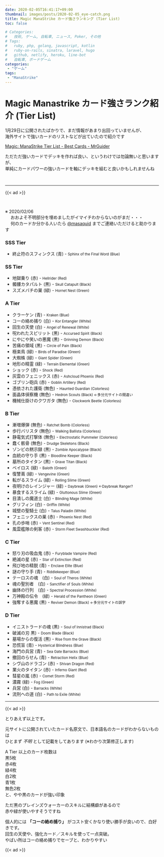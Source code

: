 ```yaml
---
date: 2020-02-05T16:41:17+09:00
thumbnail: images/posts/2020-02-05_eye-catch.png
title: Magic ManaStrike カード強さランキング (Tier List)
toc: false

# Categories:
#   技術, ゲーム, 自転車, ニュース, Poker, その他
# Tags:
#   ruby, php, golang, javascript, kotlin
#   ruby-on-rails, sinatra, laravel, hugo
#   github, netlify, heroku, line-bot
#   自転車, ボードゲーム
categories:
 - "ゲーム"
tags:
 - "ManaStrike"
---
```


# Magic Manastrike カード強さランク紹介 (Tier List)
1月29日に公開されたばかりで、まだ情報があまり出回っていませんが、  
海外サイトで強いカードのリストなどが出ていたので紹介です  

[Magic: ManaStrike Tier List - Best Cards - MrGuider](https://www.mrguider.org/articles/magic-manastrike-tier-list-best-cards/)

ただただ強いカードでデッキを作れば良い、というわけでは勿論無いと思いますが、  
単純にカードパワーの強いカードを軸にデッキを組むと良いかもしれませんね

<br>

* * *

{{< ad >}}

<br>

※ 2020/02/06  
　 おおよそ不明部分を埋めましたがイマイチわからないのがまだ・・・  
　 何のカードか分かる人いたら [@masaquid](https://twitter.com/masaquid) までご連絡いただけると助かります

### SSS Tier
- 終止符のスフィンクス (青) - <small>Sphinx of the Final Word (Blue)</small>


### SS Tier
- 地獄乗り (赤) - <small>Hellrider (Red)</small>
- 髑髏カタパルト (黒) - <small>Skull Catapult (Black)</small>
- スズメバチの巣 (緑) - <small>Hornet Nest (Green)</small>


### A Tier
- クラーケン (青) - <small>Kraken (Blue)</small>
- コーの絡め捕り (白) - <small>Kor Entangler (White)</small>
- 回生の天使 (白) - <small>Angel of Renewal (White)</small>
- 呪われたスピリット (黒) - <small>Accursed Spirit (Black)</small>
- にやにや笑いの悪魔 (黒) - <small>Grinning Demon (Black)</small>
- 苦痛の領域 (黒) - <small>Circle of Pain (Black)</small>
- 極楽鳥 (緑) - <small>Birds of Paradise (Green)</small>
- 大蜘蛛 (緑) - <small>Giant Spider (Green)</small>
- 地形の精霊 (緑) - <small>Terrain Elemental (Green)</small>
- ショック (赤) - <small>Shock (Red)</small>
- 灰雲のフェニックス (赤) - <small>Ashcloud Phoenix (Red)</small>
- ゴブリン砲兵 (赤) - <small>Goblin Artillery (Red)</small>
- 憑依された護衛 (無色) - <small>Haunted Guardian (Colorless)</small>
- 面晶体偵察機 (無色) - <small>Hedron Scouts (Black) ←多分元サイトの間違い</small>
- 機械仕掛けのクワガタ (無色) - <small>Clockwork Beetle (Colorless)</small>


### B Tier
- 漸増爆弾 (無色) - <small>Ratchet Bomb (Colorless)</small>
- 歩行バリスタ (無色) - <small>Walking Ballista (Colorless)</small>
- 静電気式打撃体 (無色) - <small>Electrostatic Pummeler (Colorless)</small>
- 蠢く骸骨 (無色) - <small>Drudge Skeletons (Black)</small>
- ゾンビの黙示録 (黒) - <small>Zombie Apocalypse (Black)</small>
- 血統の守り手 (黒) - <small>Bloodline Keeper (Black)</small>
- 墓所のタイタン (黒) - <small>Grave Titan (Black)</small>
- ベイロス (緑) - <small>Baloth (Green)</small>
- 復讐蔦 (緑) - <small>Vengevine (Green)</small>
- 転がるスライム (緑) - <small>Rolling Slime (Green)</small>
- 夜明けのレインジャー (緑) - <small>Daybreak (Green) ←Daybreak Ranger?</small>
- 暴食するスライム (緑) - <small>Gluttonous Slime (Green)</small>
- 目潰しの魔道士 (白) - <small>Blinding Mage (White)</small>
- グリフィン (白) - <small>Griffin (White)</small>
- 城壁の聖騎士 (白) - <small>Talus Paladin (White)</small>
- フェニックスの巣 (赤) - <small>Phoenix Nest (Red)</small>
- 孔の歩哨 (赤) - <small>Vent Sentinel (Red)</small>
- 風雲艦隊の剣客 (赤) - <small>Storm Fleet Swashbuckler (Red)</small>


### C Tier
- 怒り刃の吸血鬼 (赤) - <small>Furyblade Vampire (Red)</small>
- 絶滅の星 (赤) - <small>Star of Extinction (Red)</small>
- 飛び地の精鋭 (青) - <small>Enclave Elite (Blue)</small>
- 謎の守り手  (青) - <small>Riddlekeeper (Blue)</small>
- テーロスの魂　(白) - <small>Soul of Theros (White)</small>
- 魂の聖別者　(白) - <small>Sanctifier of Souls (White)</small>
- 幽体の行列　(白) - <small>Spectral Procession (White)</small>
- 万神殿の伝令　(緑) - <small>Herald of the Pantheon (Green)</small>
- 強奪する悪魔  (黒) - <small>Reviver Demon (Black) ←多分元サイトの誤字</small>


### D Tier
- イニストラードの魂 (黒) - <small>Soul of Innistrad (Black)</small>
- 破滅の刃 黒) - <small>Doom Blade (Black)</small>
- 墓場からの復活 (黒) - <small>Rise from the Grave (Black)</small>
- 恐慌盲 (青) - <small>Hysterical Blindness (Blue)</small>
- 海門の兵営 (青) - <small>Sea Gate Barracks (Blue)</small>
- 撤回のらせん (青) - <small>Retraction Helix (Blue)</small>
- シヴ山のドラゴン (赤) - <small>Shivan Dragon (Red)</small>
- 業火のタイタン (赤) - <small>Inferno Giant (Red)</small>
- 彗星の嵐 (赤) - <small>Comet Storm (Red)</small>
- 濃霧 (緑) - <small>Fog (Green)</small>
- 兵営 (白) - <small>Barracks (White)</small>
- 流刑への道 (白) - <small>Path to Exile (White)</small>

* * *

{{< ad >}}

とりあえず以上です。  

元サイトに公開されていたカード名原文で、日本語名のカードがわからないものは  
ひとまず _不明_ として記載をしてあります (※わかり次第修正します)

A Tier 以上のカード枚数は  
黒5枚  
赤4枚  
緑4枚  
白2枚  
青1枚  
無色2枚  
と、やや黒のカードが強い印象  

ただ黒のプレインズウォーカーのスキルに結構癖があるので  
赤や緑が使いやすそうですね  

個人的には __「コーの絡め捕り」__ がコスト安くかなり使い勝手が良いので、白好きです。  
回生の天使や、強化カード／スキルを使って一点突破。  
やばい所はコーの絡め捕りでセーブと、わかりやすい

{{< ad >}}

